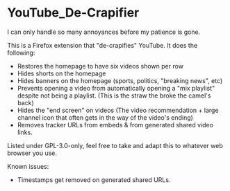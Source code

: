 # YouTube_De-Crapifier
I can only handle so many annoyances before my patience is gone.

This is a Firefox extension that "de-crapifies" YouTube. It does the following:

- Restores the homepage to have six videos shown per row
- Hides shorts on the homepage
- Hides banners on the homepage (sports, politics, "breaking news", etc)
- Prevents opening a video from automatically opening a "mix playlist" despite not being a playlist. (This is the straw the broke the camel's back)
- Hides the "end screen" on videos (The video recommendation + large channel icon that often gets in the way of the video's ending)
- Removes tracker URLs from embeds & from generated shared video links.

Listed under GPL-3.0-only, feel free to take and adapt this to whatever web browser you use.

Known issues:

- Timestamps get removed on generated shared URLs.